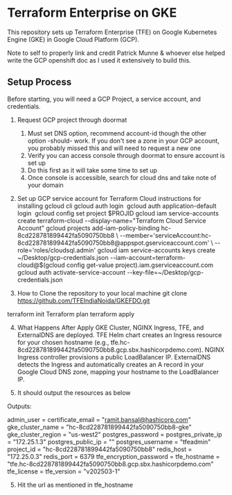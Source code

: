 
# Terraform Enterprise on GKE

This repository sets up Terraform Enterprise (TFE) on Google Kubernetes Engine (GKE) in Google Cloud Platform (GCP).

Note to self to properly link and credit Patrick Munne & whoever else helped write the GCP openshift doc as I used it extensively to build this.

## Setup Process

Before starting, you will need a GCP Project, a service account, and credentials. 

1. Request GCP project through doormat
    1. Must set DNS option, recommend account-id though the other option -should- work. If you don't see a zone in your GCP account, you probably missed this and will need to request a new one
    2. Verify you can access console through doormat to ensure account is set up
    3. Do this first as it will take some time to set up
    4. Once console is accessible, search for cloud dns and take note of your domain

2. Set up GCP service account for Terraform Cloud
instructions for installing gcloud cli
gcloud auth login 
gcloud auth application-default login 
gcloud config set project $PROJID
gcloud iam service-accounts create terraform-cloud --display-name="Terraform Cloud Service Account"
gcloud projects add-iam-policy-binding hc-8cd228781899442fa5090750bb8 \
  --member='serviceAccount:hc-8cd228781899442fa5090750bb8@appspot.gserviceaccount.com' \
  --role='roles/cloudsql.admin'
gcloud iam service-accounts keys create ~/Desktop/gcp-credentials.json --iam-account=terraform-cloud@$(gcloud config get-value project).iam.gserviceaccount.com
gcloud auth activate-service-account --key-file=~/Desktop/gcp-credentials.json

3. How to
Clone the repository to your local machine
git clone https://github.com/TFEIndiaNoida/GKEFDO.git

terraform init
Terraform plan
terraform apply

4. What Happens After Apply
GKE Cluster, NGINX Ingress, TFE, and ExternalDNS are deployed.
TFE Helm chart creates an Ingress resource for your chosen hostname (e.g., tfe.hc-8cd228781899442fa5090750bb8.gcp.sbx.hashicorpdemo.com).
NGINX Ingress controller provisions a public LoadBalancer IP.
ExternalDNS detects the Ingress and automatically creates an A record in your Google Cloud DNS zone, mapping your hostname to the LoadBalancer IP.

5. It should output the resources as below

Outputs:

admin_user = <sensitive>
certificate_email = "ramit.bansal@hashicorp.com"
gke_cluster_name = "hc-8cd228781899442fa5090750bb8-gke"
gke_cluster_region = "us-west2"
postgres_password = <sensitive>
postgres_private_ip = "172.25.1.3"
postgres_public_ip = ""
postgres_username = "tfeadmin"
project_id = "hc-8cd228781899442fa5090750bb8"
redis_host = "172.25.0.3"
redis_port = 6379
tfe_encryption_password = <sensitive>
tfe_hostname = "tfe.hc-8cd228781899442fa5090750bb8.gcp.sbx.hashicorpdemo.com"
tfe_license = <sensitive>
tfe_version = "v202503-1"

5. Hit the url as mentioned in tfe_hostname   

